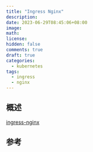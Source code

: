 ```yaml
---
title: "Ingress Nginx"
description:
date: 2023-06-29T08:45:06+08:00
image:
math:
license:
hidden: false
comments: true
draft: true
categories:
  - kubernetes
tags:
  - ingress
  - nginx
---
```


## 概述

[ingress-nginx](https://kubernetes.github.io/ingress-nginx/)

## 参考
